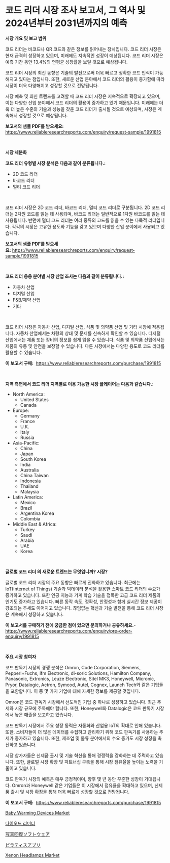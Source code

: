 <p><h1>코드 리더 시장 조사 보고서, 그 역사 및 2024년부터 2031년까지의 예측</h1></p><p><strong>시장 개요 및 보고 범위</strong></p>
<p><p>코드 리더는 바코드나 QR 코드와 같은 정보를 읽어내는 장치입니다. 코드 리더 시장은 현재 급격히 성장하고 있으며, 미래에도 지속적인 성장이 예상됩니다. 코드 리더 시장은 예측 기간 동안 13.4%의 연평균 성장률을 보일 것으로 예상됩니다. </p><p>코드 리더 시장의 최신 동향은 기술의 발전으로써 더욱 빠르고 정확한 코드 인식이 가능해지고 있다는 점입니다. 또한, 새로운 산업 분야에서 코드 리더의 활용이 증가함에 따라 시장이 더욱 다양해지고 성장할 것으로 전망됩니다. </p><p>시장 예측 및 최신 트렌드를 고려할 때 코드 리더 시장은 지속적으로 확장되고 있으며, 이는 다양한 산업 분야에서 코드 리더의 활용이 증가하고 있기 때문입니다. 미래에는 더욱 더 높은 수준의 기술과 성능을 갖춘 코드 리더가 출시될 것으로 예상되며, 시장은 계속해서 성장할 것으로 예상됩니다.</p></p>
<p><strong>보고서의 샘플 PDF를 받으세요:</strong> <a href="https://www.reliableresearchreports.com/enquiry/request-sample/1991815">https://www.reliableresearchreports.com/enquiry/request-sample/1991815</a></p>
<p>&nbsp;</p>
<p><strong>시장 세분화</strong></p>
<p><strong>코드 리더 유형별 시장 분석은 다음과 같이 분류됩니다.:</strong></p>
<p><ul><li>2D 코드 리더</li><li>바코드 리더</li><li>멀티 코드 리더</li></ul></p>
<p>&nbsp;</p>
<p><p>코드 리더 시장은 2D 코드 리더, 바코드 리더, 멀티 코드 리더로 구분됩니다. 2D 코드 리더는 2차원 코드를 읽는 데 사용되며, 바코드 리더는 일반적으로 1차원 바코드를 읽는 데 사용됩니다. 반면에 멀티 코드 리더는 여러 종류의 코드를 읽을 수 있는 다목적 리더입니다. 각각의 시장은 고유한 용도와 기능을 갖고 있으며 다양한 산업 분야에서 사용되고 있습니다.</p></p>
<p><strong>보고서의 샘플 PDF를 받으세요:</strong>&nbsp;<a href="https://www.reliableresearchreports.com/enquiry/request-sample/1991815">https://www.reliableresearchreports.com/enquiry/request-sample/1991815</a></p>
<p>&nbsp;</p>
<p><strong> 코드 리더 응용 분야별 시장 산업 조사는 다음과 같이 분류됩니다.:</strong></p>
<p><ul><li>자동차 산업</li><li>디지털 산업</li><li>F&B/제약 산업</li><li>기타</li></ul></p>
<p>&nbsp;</p>
<p><p>코드 리더 시장은 자동차 산업, 디지털 산업, 식품 및 의약품 산업 및 기타 시장에 적용됩니다. 자동차 산업에서는 차량의 상태 및 문제를 신속하게 확인할 수 있습니다. 디지털 산업에서는 제품 또는 장비의 정보를 쉽게 읽을 수 있습니다. 식품 및 의약품 산업에서는 제품의 유통 및 안전을 보장할 수 있습니다. 다른 시장에서는 다양한 용도로 코드 리더를 활용할 수 있습니다.</p></p>
<p><strong>이 보고서 구매:</strong>&nbsp; <a href="https://www.reliableresearchreports.com/purchase/1991815">https://www.reliableresearchreports.com/purchase/1991815</a></p>
<p>&nbsp;</p>
<p><strong>지역 측면에서 코드 리더 지역별로 이용 가능한 시장 플레이어는 다음과 같습니다.:</strong></p>
<p><ul>
    <li>
        North America:
        <ul>
            <li>United States</li>
            <li>Canada</li>
        </ul>
    </li>
    <li>
        Europe:
        <ul>
            <li>Germany</li>
            <li>France</li>
            <li>U.K.</li>
            <li>Italy</li>
            <li>Russia</li>
        </ul>
    </li>
    <li>
        Asia-Pacific:
        <ul>
            <li>China</li>
            <li>Japan</li>
            <li>South Korea</li>
            <li>India</li>
            <li>Australia</li>
            <li>China Taiwan</li>
            <li>Indonesia</li>
            <li>Thailand</li>
            <li>Malaysia</li>
        </ul>
    </li>
    <li>
        Latin America:
        <ul>
            <li>Mexico</li>
            <li>Brazil</li>
            <li>Argentina Korea</li>
            <li>Colombia</li>
        </ul>
    </li>
    <li>
        Middle East & Africa:
        <ul>
            <li>Turkey</li>
            <li>Saudi</li>
            <li>Arabia</li>
            <li>UAE</li>
            <li>Korea</li>
        </ul>
    </li>
    </ul></p>
<p>&nbsp;</p>
<p><strong>글로벌 코드 리더 의 새로운 트렌드는 무엇입니까? 시장?</strong></p>
<p><p>글로벌 코드 리더 시장의 주요 동향은 빠르게 진화하고 있습니다. 최근에는 IoT(Internet of Things) 기술과 빅데이터 분석을 활용한 스마트 코드 리더의 수요가 증가하고 있습니다. 또한 인공 지능과 기계 학습 기술을 접목한 고급 코드 리더 제품의 인기도 증가하고 있습니다. 빠른 동작 속도, 정확성, 안정성과 함께 실시간 정보 제공이 강조되는 추세도 이어지고 있습니다. 끊임없는 혁신과 기술 발전을 통해 코드 리더 시장은 계속해서 성장하고 있습니다.</p></p>
<p><strong>이 보고서를 구매하기 전에 궁금한 점이 있으면 문의하거나 공유하세요.</strong>- <a href="https://www.reliableresearchreports.com/enquiry/pre-order-enquiry/1991815">https://www.reliableresearchreports.com/enquiry/pre-order-enquiry/1991815</a></p>
<p>&nbsp;</p>
<p><strong>주요 시장 참여자</strong></p>
<p><p>코드 판독기 시장의 경쟁 분석은 Omron, Code Corporation, Siemens, Pepperl+Fuchs, ifm Electronic, di-soric Solutions, Hamilton Company, Panasonic, Extronics, Leuze Electronic, Sitel MK3, Honeywell, Micronic, Pryor, Datalogic, Actron, Symcod, Autel, Cognex, Launch Tech와 같은 기업들을 포함합니다. 이 중 몇 가지 기업에 대해 자세한 정보를 제공할 것입니다.</p><p>Omron은 코드 판독기 시장에서 선도적인 기업 중 하나로 성장하고 있습니다. 최근 추세와 시장 규모에 주목해야 합니다. 또한, Honeywell와 Datalogic은 코드 판독기 시장에서 높은 매출을 보고하고 있습니다.</p><p>코드 판독기 시장에서 주요 성장 동력은 자동화와 산업용 IoT의 확대로 인해 있습니다. 또한, 소비자들이 더 많은 데이터를 수집하고 관리하기 위해 코드 판독기를 사용하는 추세가 증가하고 있습니다. 또한, 제조업 및 물류 분야에서의 수요 증가도 시장 성장을 촉진하고 있습니다.</p><p>시장 참가자들은 신제품 출시 및 기술 혁신을 통해 경쟁력을 강화하는 데 주력하고 있습니다. 또한, 글로벌 시장 확장 및 파트너십 구축을 통해 시장 점유율을 높이는 노력을 기울이고 있습니다.</p><p>코드 판독기 시장의 예측은 매우 긍정적이며, 향후 몇 년 동안 꾸준한 성장이 기대됩니다. Omron과 Honeywell 같은 기업들은 이 시장에서 점유율을 확대하고 있으며, 신제품 출시 및 시장 확장을 통해 더욱 빠르게 성장할 것으로 전망됩니다.</p></p>
<p><strong>이 보고서 구매:</strong>&nbsp;&nbsp;<a href="https://www.reliableresearchreports.com/purchase/1991815">https://www.reliableresearchreports.com/purchase/1991815</a></p>
<p><p><a href="https://github.com/jerrycopelandthomaswsqd8q/Market-Research-Report-List-2/blob/main/baby-warming-devices-market.md">Baby Warming Devices Market</a></p><p><a href="https://github.com/vsn7qpua81q/Market-Research-Report-List-1/blob/main/16226228920.md">다이오드 리미터</a></p><p><a href="https://github.com/ReyesKohler20231/Market-Research-Report-List-1/blob/main/23199639631.md">写真回復ソフトウェア</a></p><p><a href="https://github.com/adcxff01450218/Market-Research-Report-List-1/blob/main/59579429630.md">ピラティスアプリ</a></p><p><a href="https://issuu.com/reportprime-2/docs/xenon-headlamps-market-size-2030.pptx">Xenon Headlamps Market</a></p></p>
